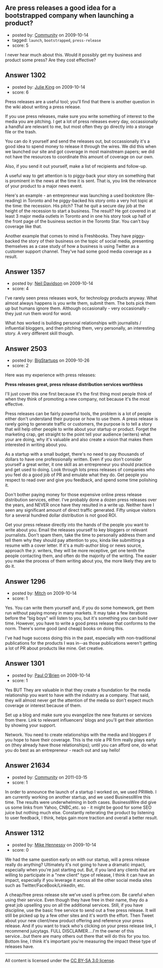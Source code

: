 ## Are press releases a good idea for a bootstrapped company when launching a product?

- posted by: [Community](https://stackexchange.com/users/-1/-1-community) on 2009-10-14
- tagged: `launch`, `bootstrapped`, `press-release`
- score: 5

I never hear much about this. Would it possibly get my business and product some press? Are they cost effective?


## Answer 1302

- posted by: [Julie King](https://stackexchange.com/users/-1/11-julie-king) on 2009-10-14
- score: 6

Press releases are a useful tool; you'll find that there is another question in the wiki about writing a press release.

If you use press releases, make sure you write something of interest to the media you are pitching. I get a lot of press releases every day, occassionally a handful are relevant to me, but most often they go directly into a storage file or the trash.

You can do it yourself and send the releases out, but occassionally it's a good idea to spend money to release it through the wires. We did this when we launched our site and got coverage in most mainstream papers; we did not have the resources to coordinate this amount of coverage on our own.

Also, if you send it out yourself, make a list of recipients and follow-up.

A useful way to get attention is to piggy-back your story on something that is prominent in the news at the time it is sent. That is, you link the relevance of your product to a major news event.

Here's an example - an entrepreneur was launching a used bookstore (Re-reading) in Toronto and he piggy-backed his story onto a very hot topic at the time: the recession. His pitch? That he quit a secure day job at the height of the recession to start a business. The result? He got covered in at least 3 major media outlets in Toronto and in one his story took up half of the front page of the business section in the Toronto Star. You can't buy coverage like that.

Another example that comes to mind is Freshbooks. They have piggy-backed the story of  their business on the topic of social media, presenting themselves as a case study of how a business is using Twitter as a customer support channel. They've had some good media coverage as a result.


## Answer 1357

- posted by: [Neil Davidson](https://stackexchange.com/users/-1/210-neil-davidson) on 2009-10-14
- score: 4

I've rarely seen press releases work, for technology products anyway. What almost always happens is you write them, submit them. The bots pick them up but humans ignore them. Although occasionally - very occasionally - they just run them word for word.

What *has* worked is building personal relationships with journalists / influential bloggers, and then pitching them, very personally, an interesting story. A very different skill though.




## Answer 2503

- posted by: [BigStartups](https://stackexchange.com/users/-1/424-bigstartups) on 2009-10-26
- score: 2

Here was my experience with press releases:

**Press releases great, press release distribution services worthless**

I'll just cover this one first because it's the first thing most people think of when they think of promoting a new company, not because it's the most effective.

Press releases can be fairly powerful tools, the problem is a lot of people either don't understand their purpose or how to use them.  A press release is rarely going to generate traffic or customers, the purpose is to tell a story that will help other people to write about your startup or product.  Forget the marketing crap, get straight to the point tell your audience (writers) what your are doing, why it's valuable and also create a vision that makes them interested in writing about you.

As a startup with a small budget, there's no need to pay thousands of dollars to have one professionally written.  Even if you don't consider yourself a great writer, it one skill as an entrepreneur you should practice and get used to doing.  Look through lots press releases of companies who you feel do a good job of PR and emulate what they do.  Get people you respect to read over and give you feedback, and spend some time polishing it.  

Don't bother paying money for those expensive online press release distribution services, either.  I've probably done a dozen press releases over the years, and NEVER once have they resulted in a write up.  Neither have I seen any significant amount of direct traffic generated.  Fifty unique visitors for a several hundred dollar distribution is not good ROI.

Get your press release directly into the hands of the people you want to write about you.  Email the releases yourself to key bloggers or relevant journalists.  Don't spam them, take the time to personally address them and tell them why they should pay attention to you, kinda like submitting a resume with a cover letter.  If it's a multi-author blog or news source, approach the jr. writers, they will be more receptive, get one tenth the people contacting them, and often do the majority of the writing. The easier you make the process of them writing about you, the more likely they are to do it.



## Answer 1296

- posted by: [Mitch](https://stackexchange.com/users/-1/747-mitch) on 2009-10-14
- score: 1

Yes.  You can write them yourself and, if you do some homework, get them run without paying money in many markets.  It may take a few iterations before the "big boys" will listen to you, but it's something you can build over time.  However, you have to write a good press release that conforms to the norm.  There's some good (and cheap) books on doing this.

I've had huge success doing this in the past, especially with non-traditional publications for the products I was in--as those publications weren't getting a lot of PR about products like mine.  Get creative.


## Answer 1301

- posted by: [Paul O'Brien](https://stackexchange.com/users/-1/759-paul-o-brien) on 2009-10-14
- score: 1

Yes BUT
They are valuable in that they create a foundation for the media relationship you want to have with the industry as a company.  That said, they will almost never get the attention of the media so don't expect much coverage or interest because of them.

Set up a blog and make sure you evangelize the new features or services from there.  Link to relevant influencers' blogs and you'll get their attention by showing your support.

Network.  You need to create relationships with the media and bloggers if you hope to have their coverage.  This is the role a PR firm really plays early on (they already have those relationships); until you can afford one, do what you do best as an entrepreneur - reach out and say hello!


## Answer 21634

- posted by: [Community](https://stackexchange.com/users/-1/-1-community) on 2011-03-15
- score: 1

In order to announce the launch of a startup I worked on, we used PRWeb. I am currently working on another startup, and we used BusinessWire this time. The results were underwhelming in both cases. BusinessWire did give us some links from Yahoo, CNBC,etc. so - it might be good for some SEO juice but nothing much else. Constantly reiterating the product by listening to user feedback, I think, helps gain more traction and overall a better result. 



## Answer 1312

- posted by: [Mike Hennessy](https://stackexchange.com/users/-1/608-mike-hennessy) on 2009-10-14
- score: 0

We had the same question early on with our startup, will a press release really do anything? Ultimately it's not going to have a dramatic impact, especially when you're just starting out. But, if you land any clients that are willing to participate in a "new client" type of release, I think it can have an impact, especially if you leverage it across all the other social media sites such as Twitter/FaceBook/LinkedIn, etc.  

A cheap/free press release site we've used is prfree.com. Be careful when using their service. Even though they have free in their name, they do a great job upselling you on all the additional services. Still, if you have discipline, use the basic free service to send out a free press release. It will still be picked up by a few other sites and it's worth the effort. Then Tweet about your new client/new product offering and reference your press release. And if you want to track who's clicking on your press release link, I recommend juicytags. FULL DISCLAIMER....I'm the owner of this service...but there are many others out there that will do this for you too.  Bottom line, I think it's important you're measuring the impact these type of releases have.




---

All content is licensed under the [CC BY-SA 3.0 license](https://creativecommons.org/licenses/by-sa/3.0/).
